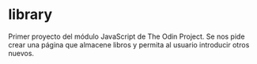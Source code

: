 # library
Primer proyecto del módulo JavaScript de The Odin Project. Se nos pide crear una página que almacene libros y permita al usuario introducir otros nuevos.
